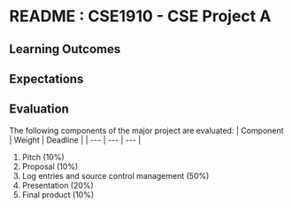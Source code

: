 # README : CSE1910 - CSE Project A

## Learning Outcomes

## Expectations

## Evaluation
The following components of the major project are evaluated:
| Component | Weight | Deadline |
| --- | --- | --- |

1. Pitch (10%)
2. Proposal (10%)
3. Log entries and source control management (50%)
4. Presentation (20%)
5. Final product (10%)
